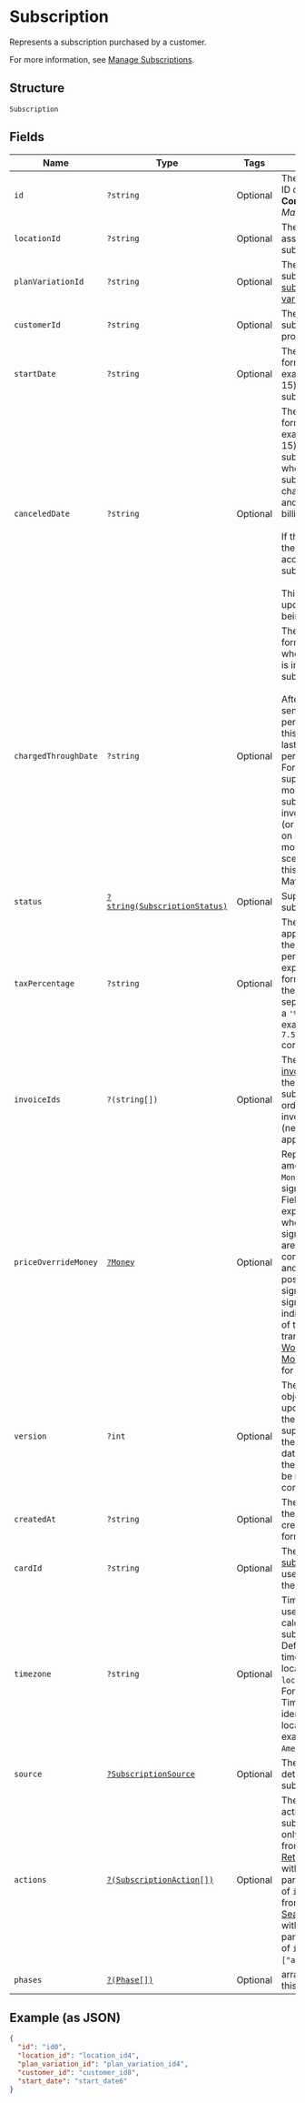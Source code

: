 
# Subscription

Represents a subscription purchased by a customer.

For more information, see
[Manage Subscriptions](https://developer.squareup.com/docs/subscriptions-api/manage-subscriptions).

## Structure

`Subscription`

## Fields

| Name | Type | Tags | Description | Getter | Setter |
|  --- | --- | --- | --- | --- | --- |
| `id` | `?string` | Optional | The Square-assigned ID of the subscription.<br>**Constraints**: *Maximum Length*: `255` | getId(): ?string | setId(?string id): void |
| `locationId` | `?string` | Optional | The ID of the location associated with the subscription. | getLocationId(): ?string | setLocationId(?string locationId): void |
| `planVariationId` | `?string` | Optional | The ID of the subscribed-to [subscription plan variation](entity:CatalogSubscriptionPlanVariation). | getPlanVariationId(): ?string | setPlanVariationId(?string planVariationId): void |
| `customerId` | `?string` | Optional | The ID of the subscribing [customer](entity:Customer) profile. | getCustomerId(): ?string | setCustomerId(?string customerId): void |
| `startDate` | `?string` | Optional | The `YYYY-MM-DD`-formatted date (for example, 2013-01-15) to start the subscription. | getStartDate(): ?string | setStartDate(?string startDate): void |
| `canceledDate` | `?string` | Optional | The `YYYY-MM-DD`-formatted date (for example, 2013-01-15) to cancel the subscription,<br>when the subscription status changes to `CANCELED` and the subscription billing stops.<br><br>If this field is not set, the subscription ends according its subscription plan.<br><br>This field cannot be updated, other than being cleared. | getCanceledDate(): ?string | setCanceledDate(?string canceledDate): void |
| `chargedThroughDate` | `?string` | Optional | The `YYYY-MM-DD`-formatted date up to when the subscriber is invoiced for the<br>subscription.<br><br>After the invoice is sent for a given billing period,<br>this date will be the last day of the billing period.<br>For example,<br>suppose for the month of May a subscriber gets an invoice<br>(or charged the card) on May 1. For the monthly billing scenario,<br>this date is then set to May 31. | getChargedThroughDate(): ?string | setChargedThroughDate(?string chargedThroughDate): void |
| `status` | [`?string(SubscriptionStatus)`](../../doc/models/subscription-status.md) | Optional | Supported subscription statuses. | getStatus(): ?string | setStatus(?string status): void |
| `taxPercentage` | `?string` | Optional | The tax amount applied when billing the subscription. The<br>percentage is expressed in decimal form, using a `'.'` as the decimal<br>separator and without a `'%'` sign. For example, a value of `7.5`<br>corresponds to 7.5%. | getTaxPercentage(): ?string | setTaxPercentage(?string taxPercentage): void |
| `invoiceIds` | `?(string[])` | Optional | The IDs of the [invoices](entity:Invoice) created for the<br>subscription, listed in order when the invoices were created<br>(newest invoices appear first). | getInvoiceIds(): ?array | setInvoiceIds(?array invoiceIds): void |
| `priceOverrideMoney` | [`?Money`](../../doc/models/money.md) | Optional | Represents an amount of money. `Money` fields can be signed or unsigned.<br>Fields that do not explicitly define whether they are signed or unsigned are<br>considered unsigned and can only hold positive amounts. For signed fields, the<br>sign of the value indicates the purpose of the money transfer. See<br>[Working with Monetary Amounts](https://developer.squareup.com/docs/build-basics/working-with-monetary-amounts)<br>for more information. | getPriceOverrideMoney(): ?Money | setPriceOverrideMoney(?Money priceOverrideMoney): void |
| `version` | `?int` | Optional | The version of the object. When updating an object, the version<br>supplied must match the version in the database, otherwise the write will<br>be rejected as conflicting. | getVersion(): ?int | setVersion(?int version): void |
| `createdAt` | `?string` | Optional | The timestamp when the subscription was created, in RFC 3339 format. | getCreatedAt(): ?string | setCreatedAt(?string createdAt): void |
| `cardId` | `?string` | Optional | The ID of the [subscriber's](entity:Customer) [card](entity:Card)<br>used to charge for the subscription. | getCardId(): ?string | setCardId(?string cardId): void |
| `timezone` | `?string` | Optional | Timezone that will be used in date calculations for the subscription.<br>Defaults to the timezone of the location based on `location_id`.<br>Format: the IANA Timezone Database identifier for the location timezone (for example, `America/Los_Angeles`). | getTimezone(): ?string | setTimezone(?string timezone): void |
| `source` | [`?SubscriptionSource`](../../doc/models/subscription-source.md) | Optional | The origination details of the subscription. | getSource(): ?SubscriptionSource | setSource(?SubscriptionSource source): void |
| `actions` | [`?(SubscriptionAction[])`](../../doc/models/subscription-action.md) | Optional | The list of scheduled actions on this subscription. It is set only in the response from  <br>[RetrieveSubscription](../../doc/apis/subscriptions.md#retrieve-subscription) with the query parameter<br>of `include=actions` or from<br>[SearchSubscriptions](../../doc/apis/subscriptions.md#search-subscriptions) with the input parameter<br>of `include:["actions"]`. | getActions(): ?array | setActions(?array actions): void |
| `phases` | [`?(Phase[])`](../../doc/models/phase.md) | Optional | array of phases for this subscription | getPhases(): ?array | setPhases(?array phases): void |

## Example (as JSON)

```json
{
  "id": "id0",
  "location_id": "location_id4",
  "plan_variation_id": "plan_variation_id4",
  "customer_id": "customer_id8",
  "start_date": "start_date6"
}
```

